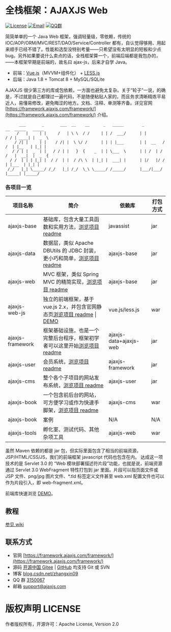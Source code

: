 全栈框架：AJAXJS Web
=============

[![License](https://img.shields.io/badge/license-Apache--2.0-green.svg?longCache=true&style=flat)](http://www.apache.org/licenses/LICENSE-2.0.txt)
[![Email](https://img.shields.io/badge/Contact--me-Email-orange.svg)](mailto:support@ajaxjs.com)
[![QQ群](https://framework.ajaxjs.com/framework/asset/qq.svg)](https://shang.qq.com/wpa/qunwpa?idkey=3877893a4ed3a5f0be01e809e7ac120e346102bd550deb6692239bb42de38e22)

简简单单的一个 Java Web 框架，强调轻量级，零依赖，传统的 IOC/AOP/ORM/MVC/REST/DAO/Service/Controller 都有，自认觉得够用、用起来顺手已经不错了。性能和选型没特别考量——只希望没有太明显的短板和少点 bug。另外如果要说什么卖点的话，全栈框架算一个，前端后端都是我包办的，——本框架早期是前端的，故名曰 ajax-js，后来才自学 Java。

- 前端：[Vue.js](https://cn.vuejs.org/)（MVVM+组件化） + [LESS.js](http://lesscss.org/)
- 后端：Java 1.8 + Tomcat 8  + MySQL/SQLite

AJAXJS 很少第三方的库或包依赖，一方面也避免太复杂。关于“轮子”一说，的确是，不过就是自己都理过一遍代码，不是随便粘贴人家的，而且务求清晰精炼平易近人，易懂易修改，避免晦涩的地方。文档、注释、单测等齐备。详见官网 [https://framework.ajaxjs.com/framework/](https://framework.ajaxjs.com/framework/) 介绍。 




          ___       _       ___  __    __      _   _____        _          __  _____   _____  
         /   |     | |     /   | \ \  / /     | | /  ___/      | |        / / | ____| |  _  \ 
        / /| |     | |    / /| |  \ \/ /      | | | |___       | |  __   / /  | |__   | |_| |  
       / / | |  _  | |   / / | |   }  {    _  | | \___  \      | | /  | / /   |  __|  |  _  {  
      / /  | | | |_| |  / /  | |  / /\ \  | |_| |  ___| |      | |/   |/ /    | |___  | |_| |  
     /_/   |_| \_____/ /_/   |_| /_/  \_\ \_____/ /_____/      |___/|___/     |_____| |_____/ 



### 各项目一览

|项目名称|简介|依赖库|打包方式|
|------|-----|----|------|
|ajaxjs-base|基础库，包含大量工具函数和实用方法，[浏览项目 readme](ajaxjs-base)|javassist|jar|
|ajaxjs-data|数据层，类似 Apache DBUtils 的 JDBC 封装，更小巧和简单，[浏览项目 readme](ajaxjs-data)|ajaxjs-base|jar|
|ajaxjs-web|MVC 框架，类似 Spring MVC 的精简实现，[浏览项目 readme](ajaxjs-web)|ajaxjs-base|jar|
|ajaxjs-web-js|独立的前端框架，基于 vue.js 2.x，并包含官网静态页[浏览项目 readme](ajaxjs-web-js) \| [DEMO](https://framework.ajaxjs.com/framework/ui-doc/)|vue.js/less.js|war|
|ajaxjs-framework|框架基础设施，也是一个完整后台程序，框架初学者可以这里开始[浏览项目 readme](ajaxjs-framework)|ajaxjs-data+ajaxjs-web|jar|
|ajaxjs-user|会员系统，[浏览项目 readme](ajaxjs-user)|ajaxjs-framework|jar|
|ajaxjs-cms|整个各个子项目的网站发布系统，[浏览项目 readme](ajaxjs-cms)|ajaxjs-user|jar|
|ajaxjs-book|一个包含前后台的网站，可方便学习或作为快速手脚架，[浏览项目 readme](ajaxjs-demo)|ajaxjs-cms|war|
|ajaxjs-book|案例|N/A|N/A|
|ajaxjs-tools|孵化室、测试代码、其他杂项工具|ajaxjs-web|war|


虽然 Maven 依赖的都是 jar 包，但实际里面包含了相当的前端资源，JSP/HTML/CSS/JS，我们的前端框架 javascript 代码也包含在内。
达成这一项技术的是 Servlet 3.0 的 “Web 模块部署描述符片段”功能，也就是说，前端资源通过 Servlet 3.0 WebFragment 特性打包到 jar 里面。片段可以指页面文件或 JSP 文件、png/jpg 图片文件、*.tld 标签定义文件甚至 web.xml 配置文件也可以作为片段引入，即 web-fragment.xml。

前端库快速浏览 [DEMO](https://framework.ajaxjs.com/framework/ui-doc/)。

教程
-----
[参见 wiki](https://gitee.com/sp42_admin/ajaxjs/wikis/pages)


联系方式
----------

- 官网 [https://framework.ajaxjs.com/framework/](https://framework.ajaxjs.com/framework/) 
- 源码 [开源中国 Gitee](https://gitee.com/sp42_admin/ajaxjs) | [GitHub](https://github.com/sp42/ajaxjs) 均支持 Git 或 SVN
- 博客 [blog.csdn.net/zhangxin09](http://blog.csdn.net/zhangxin09/) 
- QQ 群 [3150067](//shang.qq.com/wpa/qunwpa?idkey=99415d164e2c776567c9370cc5b0bde26f4e2e7c5068978a24d1fe7c976ace93)
- 邮箱 support@ajaxjs.com

版权声明 LICENSE
==========
作者版权所有，开源许可：Apache License, Version 2.0
 